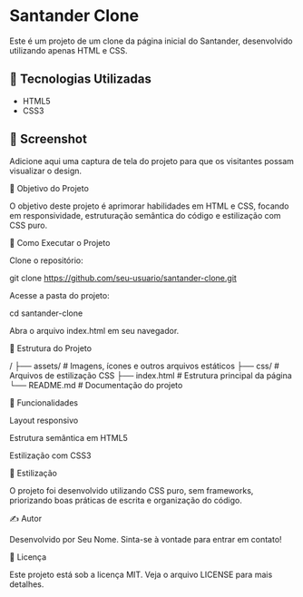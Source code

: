 <h1>Santander Clone</h1>

Este é um projeto de um clone da página inicial do Santander, desenvolvido utilizando apenas HTML e CSS.

<h2>📌 Tecnologias Utilizadas</h2>
<ul>
<li>HTML5</li>

<li>CSS3</li>
</ul>

<h2>📸 Screenshot</h2>

Adicione aqui uma captura de tela do projeto para que os visitantes possam visualizar o design.

🎯 Objetivo do Projeto

O objetivo deste projeto é aprimorar habilidades em HTML e CSS, focando em responsividade, estruturação semântica do código e estilização com CSS puro.

🚀 Como Executar o Projeto

Clone o repositório:

git clone https://github.com/seu-usuario/santander-clone.git

Acesse a pasta do projeto:

cd santander-clone

Abra o arquivo index.html em seu navegador.

📂 Estrutura do Projeto

/
├── assets/        # Imagens, ícones e outros arquivos estáticos
├── css/           # Arquivos de estilização CSS
├── index.html     # Estrutura principal da página
└── README.md      # Documentação do projeto

📌 Funcionalidades

Layout responsivo

Estrutura semântica em HTML5

Estilização com CSS3

🎨 Estilização

O projeto foi desenvolvido utilizando CSS puro, sem frameworks, priorizando boas práticas de escrita e organização do código.

✍️ Autor

Desenvolvido por Seu Nome. Sinta-se à vontade para entrar em contato!

📜 Licença

Este projeto está sob a licença MIT. Veja o arquivo LICENSE para mais detalhes.
